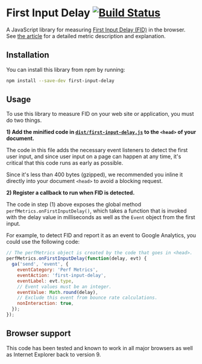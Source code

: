 # First Input Delay [![Build Status](https://travis-ci.org/GoogleChromeLabs/first-input-delay.svg?branch=master)](https://travis-ci.org/GoogleChromeLabs/first-input-delay)

A JavaScript library for measuring [First Input Delay (FID)](https://developers.google.com/web/updates/2018/05/first-input-delay) in the browser. See [the article](https://developers.google.com/web/updates/2018/05/first-input-delay) for a detailed metric description and explanation.

## Installation

You can install this library from npm by running:

```sh
npm install --save-dev first-input-delay
```

## Usage

To use this library to measure FID on your web site or application, you must do two things.

**1) Add the minified code in [`dist/first-input-delay.js`](/dist/first-input-delay.min.js) to the `<head>` of your document.**

The code in this file adds the necessary event listeners to detect the first user input, and since user input on a page can happen at any time, it's critical that this code runs as early as possible.

Since it's less than 400 bytes (gzipped), we recommended you inline it directly into your document `<head>` to avoid a blocking request.

**2) Register a callback to run when FID is detected.**

The code in step (1) above exposes the global method `perfMetrics.onFirstInputDelay()`, which takes a function that is invoked with the delay value in milliseconds as well as the `Event` object from the first input.

For example, to detect FID and report it as an event to Google Analytics, you could use the following code:

```js
// The perfMetrics object is created by the code that goes in <head>.
perfMetrics.onFirstInputDelay(function(delay, evt) {
  ga('send', 'event', {
    eventCategory: 'Perf Metrics',
    eventAction: 'first-input-delay',
    eventLabel: evt.type,
    // Event values must be an integer.
    eventValue: Math.round(delay),
    // Exclude this event from bounce rate calculations.
    nonInteraction: true,
  });
});
```

## Browser support

This code has been tested and known to work in all major browsers as well as Internet Explorer back to version 9.
